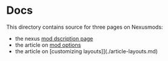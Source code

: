 # Docs

This directory contains source for three pages on Nexusmods:

- the nexus [mod dscription page](./nexus.md)
- the article on [mod options](./article-options.md)
- the article on [customizing layouts]](./article-layouts.md)
